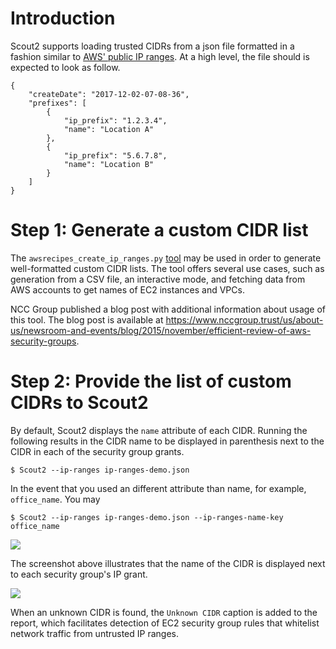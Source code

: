 # Introduction

Scout2 supports loading trusted CIDRs from a json file formatted in a fashion similar to [AWS' public IP ranges](http://docs.aws.amazon.com/general/latest/gr/aws-ip-ranges.html). At a high level, the file should is expected to look as follow.

```
{
    "createDate": "2017-12-02-07-08-36",
    "prefixes": [
        {
            "ip_prefix": "1.2.3.4",
            "name": "Location A"
        },
        {
            "ip_prefix": "5.6.7.8",
            "name": "Location B"
        }
    ]
}
```

# Step 1: Generate a custom CIDR list

The `awsrecipes_create_ip_ranges.py` [tool](https://github.com/nccgroup/AWS-recipes/blob/master/Python/awsrecipes_create_ip_ranges.py) may be used in order to generate well-formatted custom CIDR lists. The tool offers several use cases, such as generation from a CSV file, an interactive mode, and fetching data from AWS accounts to get names of EC2 instances and VPCs.

NCC Group published a blog post with additional information about usage of this tool. The blog post is available at https://www.nccgroup.trust/us/about-us/newsroom-and-events/blog/2015/november/efficient-review-of-aws-security-groups.

# Step 2: Provide the list of custom CIDRs to Scout2

By default, Scout2 displays the `name` attribute of each CIDR. Running the following results in the CIDR name to be displayed in parenthesis next to the CIDR in each of the security group grants.

```
$ Scout2 --ip-ranges ip-ranges-demo.json
```

In the event that you used an different attribute than name, for example, `office_name`. You may 

```
$ Scout2 --ip-ranges ip-ranges-demo.json --ip-ranges-name-key office_name
```

![](https://github.com/nccgroup/Scout2/wiki/images/scout2-cidr-name-display-001.png)

The screenshot above illustrates that the name of the CIDR is displayed next to each security group's IP grant.

![](https://github.com/nccgroup/Scout2/wiki/images/scout2-cidr-name-display-002.png)

When an unknown CIDR is found, the `Unknown CIDR` caption is added to the report, which facilitates detection of EC2 security group rules that whitelist network traffic from untrusted IP ranges.


